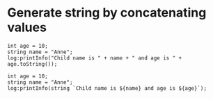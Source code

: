 # Generate string by concatenating values

```bal
int age = 10;
string name = "Anne";
log:printInfo("Child name is " + name + " and age is " + age.toString());
```

```bal
int age = 10;
string name = "Anne";
log:printInfo(string `Child name is ${name} and age is ${age}`);
```